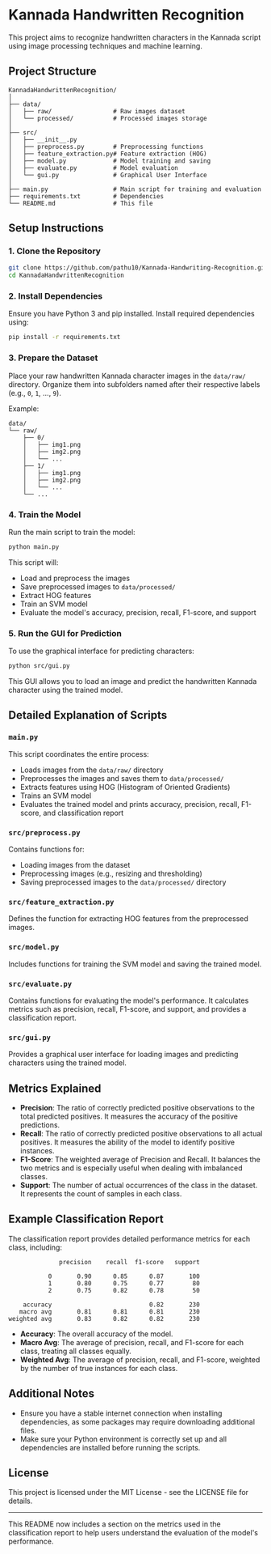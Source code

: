 # Kannada Handwritten Recognition

This project aims to recognize handwritten characters in the Kannada script using image processing techniques and machine learning.

## Project Structure

```
KannadaHandwrittenRecognition/
│
├── data/
│   ├── raw/                 # Raw images dataset
│   └── processed/           # Processed images storage
│
├── src/
│   ├── __init__.py
│   ├── preprocess.py        # Preprocessing functions
│   ├── feature_extraction.py# Feature extraction (HOG)
│   ├── model.py             # Model training and saving
│   ├── evaluate.py          # Model evaluation
│   └── gui.py               # Graphical User Interface
│
├── main.py                  # Main script for training and evaluation
├── requirements.txt         # Dependencies
└── README.md                # This file
```

## Setup Instructions

### 1. Clone the Repository

```bash
git clone https://github.com/pathu10/Kannada-Handwriting-Recognition.git
cd KannadaHandwrittenRecognition
```

### 2. Install Dependencies

Ensure you have Python 3 and pip installed. Install required dependencies using:

```bash
pip install -r requirements.txt
```

### 3. Prepare the Dataset

Place your raw handwritten Kannada character images in the `data/raw/` directory. Organize them into subfolders named after their respective labels (e.g., `0`, `1`, ..., `9`).

Example:

```
data/
└── raw/
    ├── 0/
    │   ├── img1.png
    │   ├── img2.png
    │   └── ...
    ├── 1/
    │   ├── img1.png
    │   ├── img2.png
    │   └── ...
    └── ...
```

### 4. Train the Model

Run the main script to train the model:

```bash
python main.py
```

This script will:
- Load and preprocess the images
- Save preprocessed images to `data/processed/`
- Extract HOG features
- Train an SVM model
- Evaluate the model's accuracy, precision, recall, F1-score, and support

### 5. Run the GUI for Prediction

To use the graphical interface for predicting characters:

```bash
python src/gui.py
```

This GUI allows you to load an image and predict the handwritten Kannada character using the trained model.

## Detailed Explanation of Scripts

### `main.py`
This script coordinates the entire process:
- Loads images from the `data/raw/` directory
- Preprocesses the images and saves them to `data/processed/`
- Extracts features using HOG (Histogram of Oriented Gradients)
- Trains an SVM model
- Evaluates the trained model and prints accuracy, precision, recall, F1-score, and classification report

### `src/preprocess.py`
Contains functions for:
- Loading images from the dataset
- Preprocessing images (e.g., resizing and thresholding)
- Saving preprocessed images to the `data/processed/` directory

### `src/feature_extraction.py`
Defines the function for extracting HOG features from the preprocessed images.

### `src/model.py`
Includes functions for training the SVM model and saving the trained model.

### `src/evaluate.py`
Contains functions for evaluating the model's performance. It calculates metrics such as precision, recall, F1-score, and support, and provides a classification report.

### `src/gui.py`
Provides a graphical user interface for loading images and predicting characters using the trained model.

## Metrics Explained

- **Precision**: The ratio of correctly predicted positive observations to the total predicted positives. It measures the accuracy of the positive predictions.
- **Recall**: The ratio of correctly predicted positive observations to all actual positives. It measures the ability of the model to identify positive instances.
- **F1-Score**: The weighted average of Precision and Recall. It balances the two metrics and is especially useful when dealing with imbalanced classes.
- **Support**: The number of actual occurrences of the class in the dataset. It represents the count of samples in each class.

## Example Classification Report

The classification report provides detailed performance metrics for each class, including:

```
              precision    recall  f1-score   support

           0       0.90      0.85      0.87       100
           1       0.80      0.75      0.77        80
           2       0.75      0.82      0.78        50

    accuracy                           0.82       230
   macro avg       0.81      0.81      0.81       230
weighted avg       0.83      0.82      0.82       230
```

- **Accuracy**: The overall accuracy of the model.
- **Macro Avg**: The average of precision, recall, and F1-score for each class, treating all classes equally.
- **Weighted Avg**: The average of precision, recall, and F1-score, weighted by the number of true instances for each class.

## Additional Notes

- Ensure you have a stable internet connection when installing dependencies, as some packages may require downloading additional files.
- Make sure your Python environment is correctly set up and all dependencies are installed before running the scripts.


## License

This project is licensed under the MIT License - see the LICENSE file for details.

---

This README now includes a section on the metrics used in the classification report to help users understand the evaluation of the model's performance.
